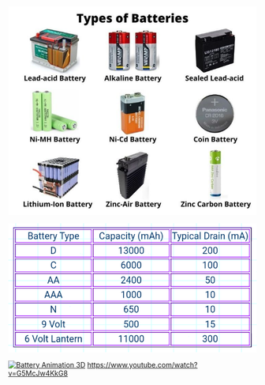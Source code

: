 
![](./images/battery_types.jpg)

![](./images/battery_types2.webp)

[![Battery Animation 3D](https://img.youtube.com/vi/G5McJw4KkG8/maxresdefault.jpg)](https://www.youtube.com/watch?v=G5McJw4KkG8 "Battery Anatomy")
https://www.youtube.com/watch?v=G5McJw4KkG8
